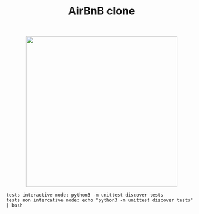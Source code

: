 <h1 align ="center">AirBnB clone</h1><br>
<p align="center">
  <img width="400" height="400" src="https://www.aydentownsley.com/img/hbnb.png">
</p>

```
tests interactive mode: python3 -m unittest discover tests
tests non intercative mode: echo "python3 -m unittest discover tests" | bash
```